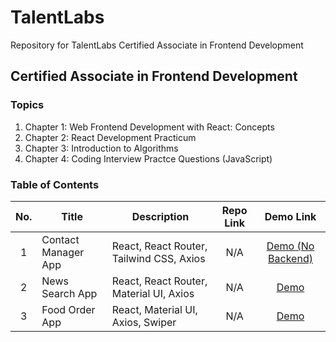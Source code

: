 # TalentLabs

Repository for TalentLabs Certified Associate in Frontend Development

## Certified Associate in Frontend Development

### Topics

1. Chapter 1: Web Frontend Development with React: Concepts
2. Chapter 2: React Development Practicum
3. Chapter 3: Introduction to Algorithms
4. Chapter 4: Coding Interview Practce Questions (JavaScript)

### Table of Contents

| No. | Title               | Description                              |                                                                                         Repo Link                                                                                          |                         Demo Link                         |
| :-: | ------------------- | ---------------------------------------- | :----------------------------------------------------------------------------------------------------------------------------------------------------------------------------------------: | :-------------------------------------------------------: |
|  1  | Contact Manager App | React, React Router, Tailwind CSS, Axios | N/A | [Demo (No Backend)](https://contact-manager.aboutjun.me/) |
|  2  | News Search App     | React, React Router, Material UI, Axios  | N/A |             [Demo](https://news.aboutjun.me/)             |
|  3  | Food Order App      | React, Material UI, Axios, Swiper        | N/A |             [Demo](https://food.aboutjun.me/)             |
